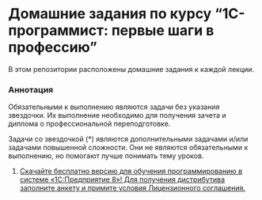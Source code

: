 # Домашние задания по курсу “1С-программист: первые шаги в профессию”

В этом репозитории расположены домашние задания к каждой лекции.


### Аннотация

Обязательными к выполнению являются задачи без указания звездочки. Их выполнение необходимо для получения зачета и диплома о профессиональной переподготовке.

Задачи со звездочкой (*) являются дополнительными задачами и/или задачами повышенной сложности. Они не являются обязательными к выполнению, но помогают лучше понимать тему уроков.


1. [Скачайте бесплатно версию для обучения программированию в системе «1С:Предприятие 8»! Для получения дистрибутива заполните анкету и примите условия Лицензионного соглашения.](https://online.1c.ru/catalog/free/learning.php)
